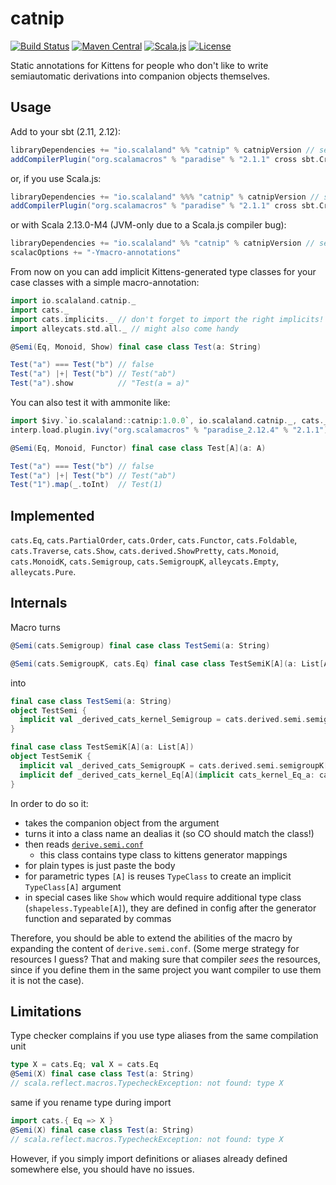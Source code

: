 # catnip

[![Build Status](https://travis-ci.org/scalalandio/catnip.svg?branch=master)](https://travis-ci.org/scalalandio/catnip)
[![Maven Central](https://img.shields.io/maven-central/v/io.scalaland/catnip_2.12.svg)](http://search.maven.org/#search%7Cga%7C1%7Ccatnip)
[![Scala.js](https://www.scala-js.org/assets/badges/scalajs-0.6.17.svg)](https://www.scala-js.org)
[![License](http://img.shields.io/:license-Apache%202-green.svg)](http://www.apache.org/licenses/LICENSE-2.0.txt)

Static annotations for Kittens for people who don't like to write
semiautomatic derivations into companion objects themselves.

## Usage

Add to your sbt (2.11, 2.12):

```scala
libraryDependencies += "io.scalaland" %% "catnip" % catnipVersion // see Maven badge
addCompilerPlugin("org.scalamacros" % "paradise" % "2.1.1" cross sbt.CrossVersion.patch)
```

or, if you use Scala.js:

```scala
libraryDependencies += "io.scalaland" %%% "catnip" % catnipVersion // see Maven badge
addCompilerPlugin("org.scalamacros" % "paradise" % "2.1.1" cross sbt.CrossVersion.patch)
```

or with Scala 2.13.0-M4 (JVM-only due to a Scala.js compiler bug):

```scala
libraryDependencies += "io.scalaland" %% "catnip" % catnipVersion // see Maven badge
scalacOptions += "-Ymacro-annotations"
```

From now on you can add implicit Kittens-generated type classes for your case classes
with a simple macro-annotation:

```scala
import io.scalaland.catnip._
import cats._
import cats.implicits._ // don't forget to import the right implicits!
import alleycats.std.all._ // might also come handy

@Semi(Eq, Monoid, Show) final case class Test(a: String)

Test("a") === Test("b") // false
Test("a") |+| Test("b") // Test("ab")
Test("a").show          // "Test(a = a)"
```

You can also test it with ammonite like:

```scala
import $ivy.`io.scalaland::catnip:1.0.0`, io.scalaland.catnip._, cats._, cats.implicits._
interp.load.plugin.ivy("org.scalamacros" % "paradise_2.12.4" % "2.1.1")

@Semi(Eq, Monoid, Functor) final case class Test[A](a: A)

Test("a") === Test("b") // false
Test("a") |+| Test("b") // Test("ab")
Test("1").map(_.toInt)  // Test(1)
```

## Implemented

`cats.Eq`, `cats.PartialOrder`, `cats.Order`,
`cats.Functor`, `cats.Foldable`, `cats.Traverse`, `cats.Show`, `cats.derived.ShowPretty`,
`cats.Monoid`, `cats.MonoidK`, `cats.Semigroup`, `cats.SemigroupK`,
`alleycats.Empty`, `alleycats.Pure`.

## Internals

Macro turns

```scala
@Semi(cats.Semigroup) final case class TestSemi(a: String)

@Semi(cats.SemigroupK, cats.Eq) final case class TestSemiK[A](a: List[A])
```
into
```scala
final case class TestSemi(a: String)
object TestSemi {
  implicit val _derived_cats_kernel_Semigroup = cats.derived.semi.semigroup[TestSemi]
}

final case class TestSemiK[A](a: List[A])
object TestSemiK {
  implicit val _derived_cats_SemigroupK = cats.derived.semi.semigroupK[TestSemiK];
  implicit def _derived_cats_kernel_Eq[A](implicit cats_kernel_Eq_a: cats.kernel.Eq[List[A]]) = cats.derived.semi.eq[TestSemiK[A]]
}
```

In order to do so it:

 * takes the companion object from the argument
 * turns it into a class name an dealias it (so CO should match the class!)
 * then reads [`derive.semi.conf`](modules/catnip/src/main/resources/derive.semi.conf)
   - this class contains type class to kittens generator mappings
 * for plain types is just paste the body
 * for parametric types `[A]` is reuses `TypeClass` to create an implicit
   `TypeClass[A]` argument
 * in special cases like `Show` which would require additional type class
   (`shapeless.Typeable[A]`), they are defined in config after the generator
   function and separated by commas

Therefore, you should be able to extend the abilities of the macro by expanding
the content of `derive.semi.conf`. (Some merge strategy for resources I guess?
That and making sure that compiler _sees_ the resources, since if you define them
in the same project you want compiler to use them it is not the case).

## Limitations

Type checker complains if you use type aliases from the same compilation unit

```scala
type X = cats.Eq; val X = cats.Eq
@Semi(X) final case class Test(a: String)
// scala.reflect.macros.TypecheckException: not found: type X
```
same if you rename type during import
```scala
import cats.{ Eq => X }
@Semi(X) final case class Test(a: String)
// scala.reflect.macros.TypecheckException: not found: type X
```
   
However, if you simply import definitions or aliases already defined somewhere else,
you should have no issues.
